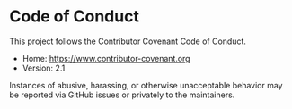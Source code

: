 # Code of Conduct

This project follows the Contributor Covenant Code of Conduct.

- Home: https://www.contributor-covenant.org
- Version: 2.1

Instances of abusive, harassing, or otherwise unacceptable behavior may be reported via GitHub issues or privately to the maintainers.
